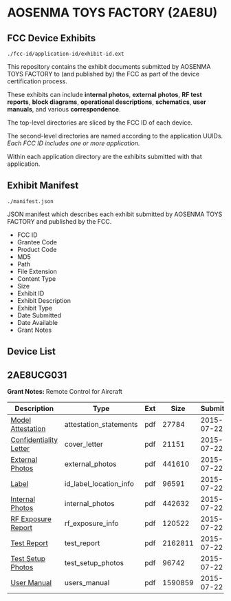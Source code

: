 # AOSENMA TOYS FACTORY (2AE8U)
## FCC Device Exhibits

```
./fcc-id/application-id/exhibit-id.ext
```

This repository contains the exhibit documents submitted by AOSENMA TOYS FACTORY to (and published by) the FCC as part of the device certification process.

These exhibits can include **internal photos**, **external photos**, **RF test reports**, **block diagrams**, **operational descriptions**, **schematics**, **user manuals**, and various **correspondence**.

The top-level directories are sliced by the FCC ID of each device.

The second-level directories are named according to the application UUIDs. *Each FCC ID includes one or more application.*

Within each application directory are the exhibits submitted with that application. 

## Exhibit Manifest

```
./manifest.json
```

JSON manifest which describes each exhibit submitted by AOSENMA TOYS FACTORY and published by the FCC.

- FCC ID
- Grantee Code
- Product Code
- MD5
- Path
- File Extension
- Content Type
- Size
- Exhibit ID
- Exhibit Description
- Exhibit Type
- Date Submitted
- Date Available
- Grant Notes

## Device List
## 2AE8UCG031
**Grant Notes:** Remote Control for Aircraft

| Description | Type | Ext | Size | Submitted | Available |
| ----------- | ---- | --- | ---- | --------- | --------- |
| [Model Attestation](2AE8UCG031/7a8ecc31e70ed5cb880755db880c9e41/2688913.pdf) | attestation_statements | pdf | 27784 | 2015-07-22 | 2015-07-23 |
| [Confidentiality Letter](2AE8UCG031/7a8ecc31e70ed5cb880755db880c9e41/2688924.pdf) | cover_letter | pdf | 21151 | 2015-07-22 | 2015-07-23 |
| [External Photos](2AE8UCG031/7a8ecc31e70ed5cb880755db880c9e41/2688914.pdf) | external_photos | pdf | 441610 | 2015-07-22 | 2015-07-23 |
| [Label](2AE8UCG031/7a8ecc31e70ed5cb880755db880c9e41/2688912.pdf) | id_label_location_info | pdf | 96591 | 2015-07-22 | 2015-07-23 |
| [Internal Photos](2AE8UCG031/7a8ecc31e70ed5cb880755db880c9e41/2688920.pdf) | internal_photos | pdf | 442632 | 2015-07-22 | 2015-07-23 |
| [RF Exposure Report](2AE8UCG031/7a8ecc31e70ed5cb880755db880c9e41/2688922.pdf) | rf_exposure_info | pdf | 120522 | 2015-07-22 | 2015-07-23 |
| [Test Report](2AE8UCG031/7a8ecc31e70ed5cb880755db880c9e41/2688917.pdf) | test_report | pdf | 2162811 | 2015-07-22 | 2015-07-23 |
| [Test Setup Photos](2AE8UCG031/7a8ecc31e70ed5cb880755db880c9e41/2688918.pdf) | test_setup_photos | pdf | 96742 | 2015-07-22 | 2015-07-23 |
| [User Manual](2AE8UCG031/7a8ecc31e70ed5cb880755db880c9e41/2688919.pdf) | users_manual | pdf | 1590859 | 2015-07-22 | 2015-07-23 |
